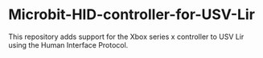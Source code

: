 # Microbit-HID-controller-for-USV-Lir
This repository adds support for the Xbox series x controller to USV Lir using the Human Interface Protocol.
